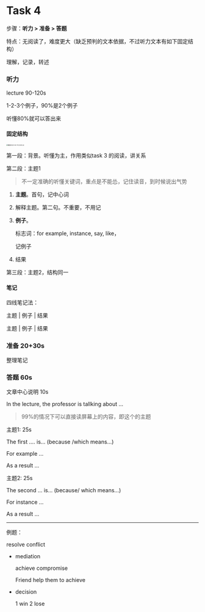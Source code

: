 # Task 4

步骤：**听力 > 准备 > 答题**

特点：无阅读了，难度更大（缺乏预判的文本依据，不过听力文本有如下固定结构）

理解，记录，转述

### 听力

lecture 90-120s

1-2-3个例子，90%是2个例子

听懂80%就可以答出来

#### 固定结构

<img src="https://cdn.jsdelivr.net/gh/davidliuk/images@master/blog/%E6%88%AA%E5%B1%8F2023-06-11%2022.58.44.png" alt="截屏2023-06-11 22.58.44" style="zoom:25%;" />

第一段：背景。听懂为主，作用类似task 3 的阅读，讲关系

第二段：主题1

> 不一定准确的听懂关键词，重点是不能怂，记住读音，到时候说出气势

1. **主题**。首句，记中心词

2. 解释主题。第二句。不重要，不用记

3. **例子**。

   标志词：for example, instance, say, like，

   记例子

4. 结果

第三段：主题2，结构同一

#### 笔记

四线笔记法：

主题 | 例子 | 结果

主题 | 例子 | 结果

### 准备 20+30s

整理笔记

### 答题 60s

文章中心说明 10s

In the lecture, the professor is tallking about ...

> 99%的情况下可以直接读屏幕上的内容，即这个的主题

主题1: 25s

The first .… is... (because /which means...)

For example ...

As a result ...

主题2: 25s

The second ... is... (because/ which means...)

For instance ...

As a result ...

---

例题：

resolve conflict

- mediation

  achieve compromise

  Friend help them to achieve

- decision

  1 win 2 lose

